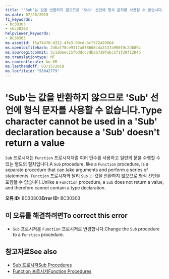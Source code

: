 ```yaml
---
title: "'Sub'는 값을 반환하지 않으므로 'Sub' 선언에 형식 문자를 사용할 수 없습니다."
ms.date: 07/20/2015
f1_keywords:
- bc30303
- vbc30303
helpviewer_keywords:
- BC30303
ms.assetid: f5a744f0-d312-4fe3-90cd-3cf372a93664
ms.openlocfilehash: 2d6af78ce9317a878608c4a2137a90019c2db89c
ms.sourcegitcommit: 5c1abeec15fbddcc7dbaa729fabc1f1f29f12045
ms.translationtype: MT
ms.contentlocale: ko-KR
ms.lasthandoff: 03/15/2019
ms.locfileid: "58042779"
---
```

# <a name="type-character-cannot-be-used-in-a-sub-declaration-because-a-sub-doesnt-return-a-value"></a><span data-ttu-id="d0685-102">'Sub'는 값을 반환하지 않으므로 'Sub' 선언에 형식 문자를 사용할 수 없습니다.</span><span class="sxs-lookup"><span data-stu-id="d0685-102">Type character cannot be used in a 'Sub' declaration because a 'Sub' doesn't return a value</span></span>
<span data-ttu-id="d0685-103">`Sub` 프로시저는 `Function` 프로시저처럼 여러 인수를 사용하고 일련의 문을 수행할 수 있는 별도의 절차입니다.</span><span class="sxs-lookup"><span data-stu-id="d0685-103">A `Sub` procedure, like a `Function` procedure, is a separate procedure that can take arguments and perform a series of statements.</span></span> <span data-ttu-id="d0685-104">`Function` 프로시저와 달리 `Sub` 는 값을 반환하지 않으므로 형식 선언을 포함할 수 없습니다.</span><span class="sxs-lookup"><span data-stu-id="d0685-104">Unlike a `Function` procedure, a `Sub` does not return a value, and therefore cannot contain a type declaration.</span></span>  
  
 <span data-ttu-id="d0685-105">**오류 ID:** BC30303</span><span class="sxs-lookup"><span data-stu-id="d0685-105">**Error ID:** BC30303</span></span>  
  
## <a name="to-correct-this-error"></a><span data-ttu-id="d0685-106">이 오류를 해결하려면</span><span class="sxs-lookup"><span data-stu-id="d0685-106">To correct this error</span></span>  
  
-   <span data-ttu-id="d0685-107">`Sub` 프로시저를 `Function` 프로시저로 변경합니다.</span><span class="sxs-lookup"><span data-stu-id="d0685-107">Change the `Sub` procedure to a `Function` procedure.</span></span>  
  
## <a name="see-also"></a><span data-ttu-id="d0685-108">참고자료</span><span class="sxs-lookup"><span data-stu-id="d0685-108">See also</span></span>

- [<span data-ttu-id="d0685-109">Sub 프로시저</span><span class="sxs-lookup"><span data-stu-id="d0685-109">Sub Procedures</span></span>](../../visual-basic/programming-guide/language-features/procedures/sub-procedures.md)
- [<span data-ttu-id="d0685-110">Function 프로시저</span><span class="sxs-lookup"><span data-stu-id="d0685-110">Function Procedures</span></span>](../../visual-basic/programming-guide/language-features/procedures/function-procedures.md)
